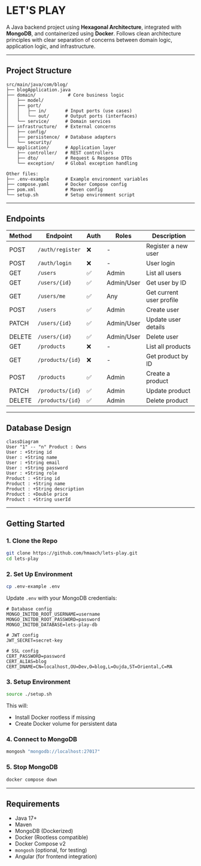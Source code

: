 # LET'S PLAY

A Java backend project using **Hexagonal Architecture**, integrated with **MongoDB**, and containerized using **Docker**. Follows clean architecture principles with clear separation of concerns between domain logic, application logic, and infrastructure.

---

## Project Structure

```text
src/main/java/com/blog/
├── blogApplication.java
├── domain/            # Core business logic
│   ├── model/
│   ├── port/
│   │   ├── in/       # Input ports (use cases)
│   │   └── out/      # Output ports (interfaces)
│   └── service/      # Domain services
├── infrastructure/   # External concerns
│   ├── config/
│   ├── persistence/  # Database adapters
│   └── security/
└── application/      # Application layer
    ├── controller/   # REST controllers
    ├── dto/          # Request & Response DTOs
    └── exception/    # Global exception handling

Other files:
├── .env-example      # Example environment variables
├── compose.yaml      # Docker Compose config
├── pom.xml           # Maven config
└── setup.sh          # Setup environment script
```

---

## Endpoints

| Method | Endpoint         | Auth | Roles      | Description              |
| ------ | ---------------- | ---- | ---------- | ------------------------ |
| POST   | `/auth/register` | ❌    | -          | Register a new user      |
| POST   | `/auth/login`    | ❌    | -          | User login               |
| GET    | `/users`         | ✅    | Admin      | List all users           |
| GET    | `/users/{id}`    | ✅    | Admin/User | Get user by ID           |
| GET    | `/users/me`      | ✅    | Any        | Get current user profile |
| POST   | `/users`         | ✅    | Admin      | Create user              |
| PATCH  | `/users/{id}`    | ✅    | Admin/User | Update user details      |
| DELETE | `/users/{id}`    | ✅    | Admin/User | Delete user              |
| GET    | `/products`      | ❌    | -          | List all products        |
| GET    | `/products/{id}` | ❌    | -          | Get product by ID        |
| POST   | `/products`      | ✅    | Admin      | Create a product         |
| PATCH  | `/products/{id}` | ✅    | Admin      | Update product           |
| DELETE | `/products/{id}` | ✅    | Admin      | Delete product           |

---

## Database Design

```mermaid
classDiagram
User "1" -- "n" Product : Owns
User : +String id
User : +String name
User : +String email
User : +String password
User : +String role
Product : +String id
Product : +String name
Product : +String description
Product : +Double price
Product : +String userId
```

---

## Getting Started

### 1. Clone the Repo

```bash
git clone https://github.com/hmaach/lets-play.git
cd lets-play
```

### 2. Set Up Environment

```bash
cp .env-example .env
```

Update `.env` with your MongoDB credentials:

```env
# Database config
MONGO_INITDB_ROOT_USERNAME=username
MONGO_INITDB_ROOT_PASSWORD=password
MONGO_INITDB_DATABASE=lets-play-db

# JWT config
JWT_SECRET=secret-key

# SSL config
CERT_PASSWORD=password
CERT_ALIAS=blog
CERT_DNAME=CN=localhost,OU=Dev,O=blog,L=Oujda,ST=Oriental,C=MA

```

### 3. Setup Environment

```bash
source ./setup.sh
```

This will:

* Install Docker rootless if missing
* Create Docker volume for persistent data

### 4. Connect to MongoDB

```bash
mongosh "mongodb://localhost:27017"
```

### 5. Stop MongoDB

```bash
docker compose down
```

---

## Requirements

* Java 17+
* Maven
* MongoDB (Dockerized)
* Docker (Rootless compatible)
* Docker Compose v2
* `mongosh` (optional, for testing)
* Angular (for frontend integration)
